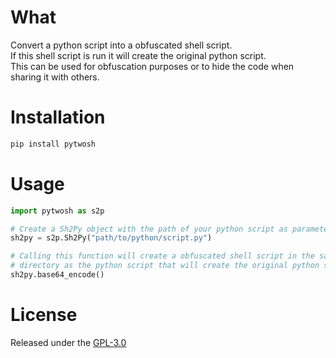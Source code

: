 # What

Convert a python script into a obfuscated shell script. \
If this shell script is run it will create the original python script. \
This can be used for obfuscation purposes or to hide the code when sharing it with others.

# Installation

```bash
pip install pytwosh
```

# Usage
```py
import pytwosh as s2p

# Create a Sh2Py object with the path of your python script as parameter
sh2py = s2p.Sh2Py("path/to/python/script.py")

# Calling this function will create a obfuscated shell script in the same
# directory as the python script that will create the original python script
sh2py.base64_encode()
```

# License
Released under the [GPL-3.0](./LICENSE)
